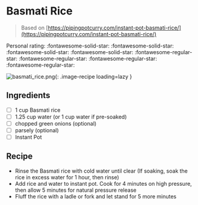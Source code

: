 <!-- Do not modify sections with "AUTO-*". They are updated by make.py -->

# Basmati Rice

> Based on [https://pipingpotcurry.com/instant-pot-basmati-rice/](https://pipingpotcurry.com/instant-pot-basmati-rice/)

<!-- rating=1; (User can specify rating on scale of 1-5) -->
<!-- AUTO-UserRating -->
Personal rating: :fontawesome-solid-star: :fontawesome-solid-star: :fontawesome-solid-star: :fontawesome-solid-star: :fontawesome-regular-star: :fontawesome-regular-star: :fontawesome-regular-star: :fontawesome-regular-star:
<!-- /AUTO-UserRating -->

<!-- name_image=basmati_rice.png; (User can specify image name if multiple exist) -->
<!-- AUTO-Image -->
![basmati_rice.png](./basmati_rice.png){: .image-recipe loading=lazy }
<!-- /AUTO-Image -->

## Ingredients

* [ ] 1 cup Basmati rice
* [ ] 1.25 cup water (or 1 cup water if pre-soaked)
* [ ] chopped green onions (optional)
* [ ] parsely (optional)
* [ ] Instant Pot

## Recipe

* Rinse the Basmati rice with cold water until clear (If soaking, soak the rice in excess water for 1 hour, then rinse)
* Add rice and water to instant pot. Cook for 4 minutes on high pressure, then allow 5 minutes for natural pressure release
* Fluff the rice with a ladle or fork and let stand for 5 more minutes
